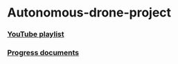 # Autonomous-drone-project

### [YouTube playlist](https://www.youtube.com/playlist?list=PLZWsL_o1V1Nzv6PjuIoScH1YG-hIqkAKs)
### [Progress documents](https://docs.google.com/spreadsheets/d/1gNA6W1dxG2Ifqbio1nArw38zcDX_D9ySUJf5U3JFx9E/edit#gid=0)
